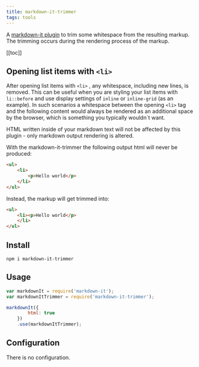 ```yaml
---
title: markdown-it-trimmer
tags: tools
---
```


A [markdown-it plugin](https://www.npmjs.com/package/markdown-it-trimmer) to trim some whitespace from the resulting markup. The trimming occurs during the rendering process of the markup.

[[toc]]

## Opening list items with `<li>`

After opening list items with `<li>` , any whitespace, including new lines, is removed. This can be useful when you are styling your list items with `li::before` and use display settings of `inline` or `inline-grid` (as an example). In such scenarios a whitespace between the opening `<li>` tag and the following content would always be rendered as an additional space by the browser, which is something you typically wouldn´t want.

HTML written inside of your markdown text will not be affected by this plugin - only markdown output rendering is altered.

With the markdown-it-trimmer the following output html will never be produced:

```html
<ul>
    <li>
        <p>Hello world</p>
    </li>
</ul>
```

Instead, the markup will get trimmed into:

```html
<ul>
    <li><p>Hello world</p>
    </li>
</ul>
```

## Install

```shell
npm i markdown-it-trimmer
```

## Usage

```js
var markdownIt = require('markdown-it');
var markdownItTrimmer = require('markdown-it-trimmer');

markdownIt({
        html: true
    })
    .use(markdownItTrimmer);
```

## Configuration

There is no configuration.
